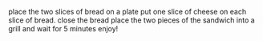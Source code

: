 place the two slices of bread on a plate
put one slice of cheese on each slice of bread.
close the bread
place the two pieces of the sandwich into a grill and wait for 5 minutes enjoy!